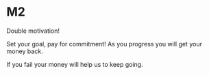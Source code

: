 # M2

Double motivation!

Set your goal, pay for commitment! As you progress you will get your money back.

If you fail your money will help us to keep going.

